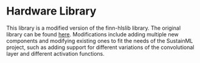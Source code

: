 # Hardware Library

This library is a modified version of the finn-hlslib library. The original library can be found [here](https://github.com/Xilinx/finn-hlslib).
Modifications include adding multiple new components and modifying existing ones to fit the needs of the SustainML project, such as adding support for different variations of the convolutional layer and different activation functions.

